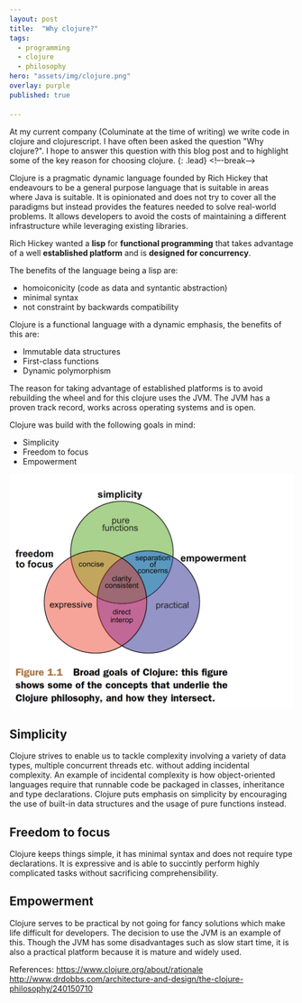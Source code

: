 ```yaml
---
layout: post
title:  "Why clojure?"
tags:
  - programming
  - clojure
  - philosophy
hero: "assets/img/clojure.png"
overlay: purple
published: true

---
```

At my current company (Columinate at the time of writing) we write code in clojure and clojurescript. I have often been asked the question "Why clojure?". I hope to answer this question with this blog post and to highlight some of the key reason for choosing clojure.
{: .lead}
<!–-break-–>

Clojure is a pragmatic dynamic language founded by Rich Hickey that endeavours to be a general purpose language that is suitable in areas where Java is suitable. It is opinionated and does not try to cover all the paradigms but instead provides the features needed to solve real-world problems. It allows developers to avoid the costs of maintaining a different infrastructure while leveraging existing libraries.

Rich Hickey wanted a **lisp** for **functional programming** that takes advantage of a well **established platform** and is **designed for concurrency**.

The benefits of the language being a lisp are:
- homoiconicity (code as data and syntantic abstraction)
- minimal syntax
- not constraint by backwards compatibility

Clojure is a functional language with a dynamic emphasis, the benefits of this are:
- Immutable data structures
- First-class functions
- Dynamic polymorphism

The reason for taking advantage of established platforms is to avoid rebuilding the wheel and for this clojure uses the JVM. The JVM has  a proven track record, works across operating systems and is open.

Clojure was build with the following goals in mind:
- Simplicity
- Freedom to focus
- Empowerment

![clojure-goals](../assets/img/clojure-goals.png)

## Simplicity

Clojure strives to enable us to tackle complexity involving a variety of data types, multiple concurrent threads etc. without adding incidental complexity.
An example of incidental complexity is how object-oriented languages require that runnable code be packaged in classes, inheritance and type declarations.
Clojure puts emphasis on simplicity by encouraging the use of built-in data structures and the usage of pure functions instead.

## Freedom to focus
Clojure keeps things simple, it has minimal syntax and does not require type declarations. It is expressive and is able to succintly perform highly complicated tasks without sacrificing comprehensibility.

## Empowerment
Clojure serves to be practical by not going for fancy solutions which make life difficult for developers. The decision to use the JVM is an example of this. Though the JVM has some disadvantages such as slow start time, it is also a practical platform because it is mature and widely used.

References:
https://www.clojure.org/about/rationale
http://www.drdobbs.com/architecture-and-design/the-clojure-philosophy/240150710
